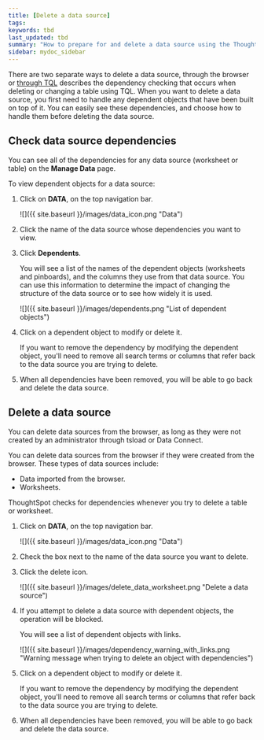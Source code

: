 ```yaml
---
title: [Delete a data source]
tags:
keywords: tbd
last_updated: tbd
summary: "How to prepare for and delete a data source using the ThoughtSpot application."
sidebar: mydoc_sidebar
---
```


There are two separate ways to delete a data source, through the browser or [through TQL](check_dependencies_tql.html#) describes the dependency checking that occurs when deleting or changing a table using TQL. When you want to delete a data source, you first need to handle any dependent objects that have been built on top of it. You can easily see these dependencies, and choose how to handle them before deleting the data source.


## Check data source dependencies

You can see all of the dependencies for any data source (worksheet or table) on the **Manage Data** page.

To view dependent objects for a data source:

1. Click on **DATA**, on the top navigation bar.

     ![]({{ site.baseurl }}/images/data_icon.png "Data")

2. Click the name of the data source whose dependencies you want to view.
3. Click **Dependents**.

    You will see a list of the names of the dependent objects (worksheets and pinboards), and the columns they use from that data source. You can use this information to determine the impact of changing the structure of the data source or to see how widely it is used.

     ![]({{ site.baseurl }}/images/dependents.png "List of dependent objects")

4. Click on a dependent object to modify or delete it.

    If you want to remove the dependency by modifying the dependent object, you'll need to remove all search terms or columns that refer back to the data source you are trying to delete.
5. When all dependencies have been removed, you will be able to go back and delete the data source.

## Delete a data source

You can delete data sources from the browser, as long as they were not created by an administrator through tsload or Data Connect.

You can delete data sources from the browser if they were created from the browser. These types of data sources include:

-   Data imported from the browser.
-   Worksheets.

ThoughtSpot checks for dependencies whenever you try to delete a table or worksheet.

1. Click on **DATA**, on the top navigation bar.

     ![]({{ site.baseurl }}/images/data_icon.png "Data")

2. Check the box next to the name of the data source you want to delete.
3. Click the delete icon.

     ![]({{ site.baseurl }}/images/delete_data_worksheet.png "Delete a data source")

4. If you attempt to delete a data source with dependent objects, the operation will be blocked.

   You will see a list of dependent objects with links.

     ![]({{ site.baseurl }}/images/dependency_warning_with_links.png "Warning message when trying to delete an object with
                                dependencies")

5. Click on a dependent object to modify or delete it.

    If you want to remove the dependency by modifying the dependent object, you'll need to remove all search terms or columns that refer back to the data source you are trying to delete.
6. When all dependencies have been removed, you will be able to go back and delete the data source.
